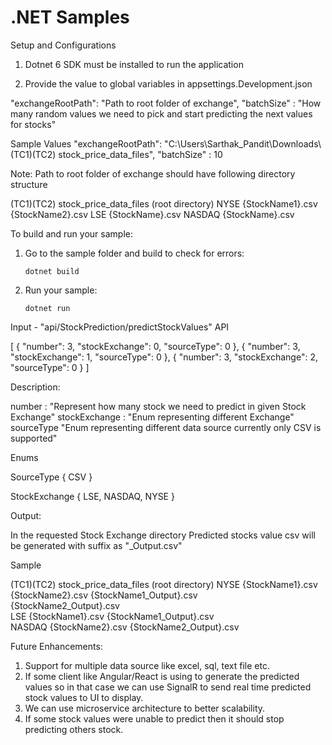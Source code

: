 # .NET Samples

Setup and Configurations

1. Dotnet 6 SDK must be installed to run the application

2. Provide the value to global variables in appsettings.Development.json

  "exchangeRootPath": "Path to root folder of exchange",
  "batchSize" :  "How many random values we need to pick and start predicting the next values for stocks"

  Sample Values
  "exchangeRootPath": "C:\\Users\\Sarthak_Pandit\\Downloads\\(TC1)(TC2) stock_price_data_files",
  "batchSize" :  10

  Note: Path to root folder of exchange should have following directory structure
  
  (TC1)(TC2) stock_price_data_files (root directory)
	 NYSE
	     {StockName1}.csv	
	     {StockName2}.csv
	 LSE
	     {StockName}.csv
	 NASDAQ
             {StockName}.csv


To build and run your sample:

1. Go to the sample folder and build to check for errors:

    ```console
    dotnet build
    ```

2. Run your sample:

    ```console
    dotnet run
    ```

Input - "api/StockPrediction/predictStockValues" API

[
    {
        "number": 3,
        "stockExchange": 0,
        "sourceType": 0
    },
    {
        "number": 3,
        "stockExchange": 1,
        "sourceType": 0
    },
    {
        "number": 3,
        "stockExchange": 2,
        "sourceType": 0
    }
]

Description: 

number : "Represent how many stock we need to predict in given Stock Exchange"
stockExchange : "Enum representing different Exchange"
sourceType "Enum representing different data source currently only CSV is supported"

Enums

SourceType
    {
        CSV
    }

StockExchange
    {
        LSE,
        NASDAQ,
        NYSE
    }


Output: 

In the requested Stock Exchange directory Predicted stocks value csv will be generated with suffix as "_Output.csv"

Sample

 (TC1)(TC2) stock_price_data_files (root directory)
	 NYSE
	     {StockName1}.csv	
	     {StockName2}.csv
	     {StockName1_Output}.csv	
	     {StockName2_Output}.csv	
	 LSE
	     {StockName1}.csv
	     {StockName1_Output}.csv	
	 NASDAQ
             {StockName2}.csv
	     {StockName2_Output}.csv	


Future Enhancements:

1. Support for multiple data source like excel, sql, text file etc.
2. If some client like Angular/React is using to generate the predicted values so in that case we can use SignalR to send 
real time predicted stock values to UI to display.
3. We can use microservice architecture to better scalability.
4. If some stock values were unable to predict then it should stop predicting others stock. 


